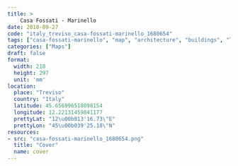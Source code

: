 ```yaml
---
title: > 
    Casa Fossati - Marinello
date: 2018-09-27
code: "italy_treviso_casa-fossati-marinello_1680654"
tags: ["casa-fossati-marinello", "map", "architecture", "buildings", "Treviso", "Italy"]
categories: ["Maps"]
draft: false
format:
  width: 210
  height: 297
  unit: 'mm'
location:
  place: "Treviso"
  country: "Italy"
  latitude: 45.656996518098154
  longitude: 12.22131459841177
  prettyLat: "12\u00b013'16.73\"E"
  prettyLon: "45\u00b039'25.18\"N"
resources:
- src: "casa-fossati-marinello_1680654.png"
  title: "Cover"
  name: cover
---
```

